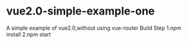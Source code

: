 # vue2.0-simple-example-one
A simple example of vue2.0,without using vue-router
Build Step
1.npm install
2.npm start
